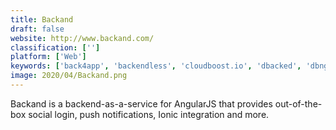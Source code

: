 ```yaml
---
title: Backand
draft: false 
website: http://www.backand.com/
classification: ['']
platform: ['Web']
keywords: ['back4app', 'backendless', 'cloudboost.io', 'dbacked', 'dbngin', 'flatfile', 'gun', 'heroic_labs_managed_cloud', 'heroku', 'nakama', 'parse_(updated)', 'pubnub', 'reindex', 'remotestorage', 'urban_airship', 'deployd', 'restdb.io']
image: 2020/04/Backand.png
---
```

Backand is a backend-as-a-service for AngularJS that provides out-of-the-box social login, push notifications, Ionic integration and more.